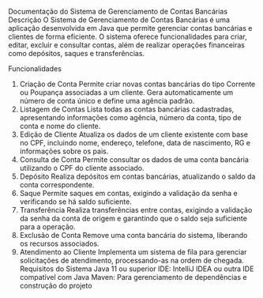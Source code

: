 Documentação do Sistema de Gerenciamento de Contas Bancárias
Descrição
O Sistema de Gerenciamento de Contas Bancárias é uma aplicação desenvolvida em Java que permite gerenciar contas bancárias e clientes de forma eficiente. O sistema oferece funcionalidades para criar, editar, excluir e consultar contas, além de realizar operações financeiras como depósitos, saques e transferências.

Funcionalidades
1. Criação de Conta
Permite criar novas contas bancárias do tipo Corrente ou Poupança associadas a um cliente.
Gera automaticamente um número de conta único e define uma agência padrão.
2. Listagem de Contas
Lista todas as contas bancárias cadastradas, apresentando informações como agência, número da conta, tipo de conta e nome do cliente.
3. Edição de Cliente
Atualiza os dados de um cliente existente com base no CPF, incluindo nome, endereço, telefone, data de nascimento, RG e informações sobre os pais.
4. Consulta de Conta
Permite consultar os dados de uma conta bancária utilizando o CPF do cliente associado.
5. Depósito
Realiza depósitos em contas bancárias, atualizando o saldo da conta correspondente.
6. Saque
Permite saques em contas, exigindo a validação da senha e verificando se há saldo suficiente.
7. Transferência
Realiza transferências entre contas, exigindo a validação da senha da conta de origem e garantindo que o saldo seja suficiente para a operação.
8. Exclusão de Conta
Remove uma conta bancária do sistema, liberando os recursos associados.
9. Atendimento ao Cliente
Implementa um sistema de fila para gerenciar solicitações de atendimento, processando-as na ordem de chegada.
Requisitos do Sistema
Java 11 ou superior
IDE: IntelliJ IDEA ou outra IDE compatível com Java
Maven: Para gerenciamento de dependências e construção do projeto
